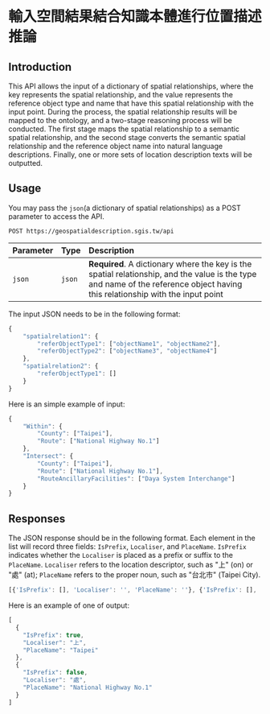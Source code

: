 # 輸入空間結果結合知識本體進行位置描述推論

## Introduction

This API allows the input of a dictionary of spatial relationships, where the key represents the spatial relationship, and the value represents the reference object type and name that have this spatial relationship with the input point. During the process, the spatial relationship results will be mapped to the ontology, and a two-stage reasoning process will be conducted. The first stage maps the spatial relationship to a semantic spatial relationship, and the second stage converts the semantic spatial relationship and the reference object name into natural language descriptions. Finally, one or more sets of location description texts will be outputted.

## Usage

You may pass the `json`(a dictionary of spatial relationships) as a POST parameter to access the API. 

```http
POST https://geospatialdescription.sgis.tw/api
```

| Parameter | Type | Description |
| :--- | :--- | :--- |
| `json` | `json` | **Required**. A dictionary where the key is the spatial relationship, and the value is the type and name of the reference object having this relationship with the input point |

The input JSON needs to be in the following format:

```javascript
{
    "spatialrelation1": {
        "referObjectType1": ["objectName1", "objectName2"],
        "referObjectType2": ["objectName3", "objectName4"]
    },
    "spatialrelation2": {
        "referObjectType1": []
    }
}
```

Here is an simple example of input:

```javascript
{
    "Within": {
        "County": ["Taipei"],
        "Route": ["National Highway No.1"]
    },
    "Intersect": {
        "County": ["Taipei"],
        "Route": ["National Highway No.1"],
        "RouteAncillaryFacilities": ["Daya System Interchange"]
    }
}
```

## Responses

The JSON response should be in the following format. Each element in the list will record three fields: `IsPrefix`, `Localiser`, and `PlaceName`. `IsPrefix` indicates whether the `Localiser` is placed as a prefix or suffix to the `PlaceName`. `Localiser` refers to the location descriptor, such as "上" (on) or "處" (at); `PlaceName` refers to the proper noun, such as "台北市" (Taipei City).

```javascript
[{'IsPrefix': [], 'Localiser': '', 'PlaceName': ''}, {'IsPrefix': [], 'Localiser': '', 'PlaceName': ''}, ...]
```

Here is an example of one of output:

```javascript
[
  {
    "IsPrefix": true,
    "Localiser": "上",
    "PlaceName": "Taipei"
  },
  {
    "IsPrefix": false,
    "Localiser": "處",
    "PlaceName": "National Highway No.1"
  }
]
```